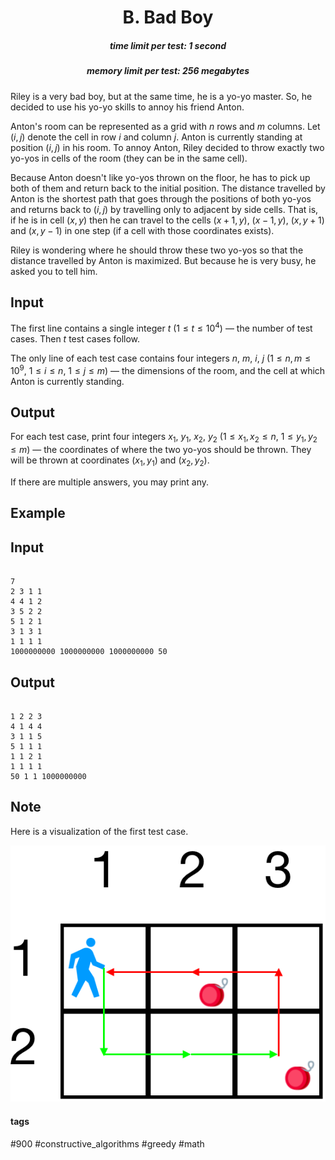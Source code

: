 <h1 style='text-align: center;'> B. Bad Boy</h1>

<h5 style='text-align: center;'>time limit per test: 1 second</h5>
<h5 style='text-align: center;'>memory limit per test: 256 megabytes</h5>

Riley is a very bad boy, but at the same time, he is a yo-yo master. So, he decided to use his yo-yo skills to annoy his friend Anton.

Anton's room can be represented as a grid with $n$ rows and $m$ columns. Let $(i, j)$ denote the cell in row $i$ and column $j$. Anton is currently standing at position $(i, j)$ in his room. To annoy Anton, Riley decided to throw exactly two yo-yos in cells of the room (they can be in the same cell).

Because Anton doesn't like yo-yos thrown on the floor, he has to pick up both of them and return back to the initial position. The distance travelled by Anton is the shortest path that goes through the positions of both yo-yos and returns back to $(i, j)$ by travelling only to adjacent by side cells. That is, if he is in cell $(x, y)$ then he can travel to the cells $(x + 1, y)$, $(x - 1, y)$, $(x, y + 1)$ and $(x, y - 1)$ in one step (if a cell with those coordinates exists).

Riley is wondering where he should throw these two yo-yos so that the distance travelled by Anton is maximized. But because he is very busy, he asked you to tell him.

## Input

The first line contains a single integer $t$ ($1 \leq t \leq 10^4$) — the number of test cases. Then $t$ test cases follow.

The only line of each test case contains four integers $n$, $m$, $i$, $j$ ($1 \leq n, m \leq 10^9$, $1\le i\le n$, $1\le j\le m$) — the dimensions of the room, and the cell at which Anton is currently standing.

## Output

For each test case, print four integers $x_1$, $y_1$, $x_2$, $y_2$ ($1 \leq x_1, x_2 \leq n$, $1\le y_1, y_2\le m$) — the coordinates of where the two yo-yos should be thrown. They will be thrown at coordinates $(x_1,y_1)$ and $(x_2,y_2)$.

If there are multiple answers, you may print any.

## Example

## Input


```

7
2 3 1 1
4 4 1 2
3 5 2 2
5 1 2 1
3 1 3 1
1 1 1 1
1000000000 1000000000 1000000000 50

```
## Output


```

1 2 2 3
4 1 4 4
3 1 1 5
5 1 1 1
1 1 2 1
1 1 1 1
50 1 1 1000000000

```
## Note

Here is a visualization of the first test case. 

 ![](images/9f627c5459503105f9350b85dd766525751f357c.png) 

#### tags 

#900 #constructive_algorithms #greedy #math 